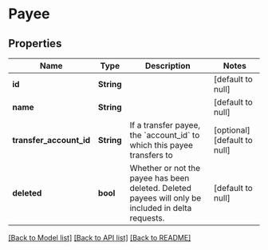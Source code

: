 # Payee

## Properties
Name | Type | Description | Notes
------------ | ------------- | ------------- | -------------
**id** | **String** |  | [default to null]
**name** | **String** |  | [default to null]
**transfer_account_id** | **String** | If a transfer payee, the &#x60;account_id&#x60; to which this payee transfers to | [optional] [default to null]
**deleted** | **bool** | Whether or not the payee has been deleted.  Deleted payees will only be included in delta requests. | [default to null]

[[Back to Model list]](../README.md#documentation-for-models) [[Back to API list]](../README.md#documentation-for-api-endpoints) [[Back to README]](../README.md)


